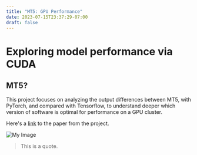 ```yaml
---
title: "MT5: GPU Performance"
date: 2023-07-15T23:37:29-07:00
draft: false
---
```



# Exploring model performance via CUDA



## MT5?

This project focuses on analyzing the output differences between MT5, with PyTorch, and compared with Tensorflow, to understand deeper which version of software is optimal for performance on a GPU cluster. 

Here's a [link](https://github.com/jprivera44/GaTech-cs7643/blob/main/Project_Report_CS_7643_NeRF_%26_GNT.pdf) to the paper from the project.

![My Image](/images/my-image.jpg)

> This is a quote.